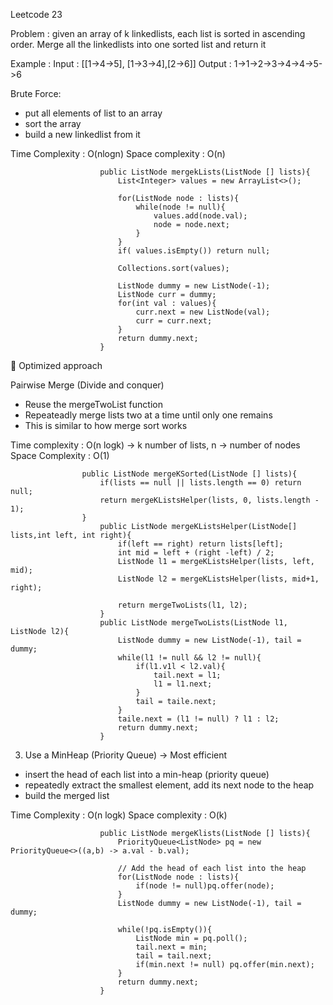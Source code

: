 Leetcode 23

Problem :  given an array of k linkedlists, each list is sorted in ascending order. Merge all the linkedlists into one sorted list and return it

Example :
Input : [[1->4->5], [1->3->4],[2->6]]
Output : 1->1->2->3->4->4->5->6

Brute Force:
- put all elements of list to an array
- sort the array
- build a new linkedlist from it

Time Complexity : O(nlogn)
Space complexity : O(n)

                        public ListNode mergekLists(ListNode [] lists){
                            List<Integer> values = new ArrayList<>();

                            for(ListNode node : lists){
                                while(node != null){
                                    values.add(node.val);
                                    node = node.next;
                                }
                            }
                            if( values.isEmpty()) return null;

                            Collections.sort(values);

                            ListNode dummy = new ListNode(-1);
                            ListNode curr = dummy;
                            for(int val : values){
                                curr.next = new ListNode(val);
                                curr = curr.next;
                            }
                            return dummy.next;
                        }
🔵 Optimized approach

Pairwise Merge (Divide and conquer)

- Reuse the mergeTwoList function
- Repeateadly merge lists two at a time until only one remains
- This is similar to how merge sort works

Time complexity : O(n logk) -> k number of lists, n -> number of nodes
Space Complexity : O(1)

                    public ListNode mergeKSorted(ListNode [] lists){
                        if(lists == null || lists.length == 0) return null;
                        return mergeKListsHelper(lists, 0, lists.length - 1);
                    }
                        public ListNode mergeKListsHelper(ListNode[] lists,int left, int right){
                            if(left == right) return lists[left];
                            int mid = left + (right -left) / 2;
                            ListNode l1 = mergeKListsHelper(lists, left, mid);
                            ListNode l2 = mergeKListsHelper(lists, mid+1, right);

                            return mergeTwoLists(l1, l2);
                        }
                        public ListNode mergeTwoLists(ListNode l1, ListNode l2){
                            ListNode dummy = new ListNode(-1), tail = dummy;
                            while(l1 != null && l2 != null){
                                if(l1.v1l < l2.val){
                                    tail.next = l1;
                                    l1 = l1.next;
                                }
                                tail = taile.next;
                            }
                            taile.next = (l1 != null) ? l1 : l2;
                            return dummy.next;
                        }

3. Use a MinHeap (Priority Queue) -> Most efficient

- insert the head of each list into a min-heap (priority queue)
- repeatedly extract the smallest element, add its next node to the heap
- build the merged list

Time Complexity : O(n logk)
Space complexity : O(k)

                        public ListNode mergeKlists(ListNode [] lists){
                            PriorityQueue<ListNode> pq = new PriorityQueue<>((a,b) -> a.val - b.val);

                            // Add the head of each list into the heap
                            for(ListNode node : lists){
                                if(node != null)pq.offer(node);
                            }
                            ListNode dummy = new ListNode(-1), tail = dummy;

                            while(!pq.isEmpty()){
                                ListNode min = pq.poll();
                                tail.next = min;
                                tail = tail.next;
                                if(min.next != null) pq.offer(min.next);
                            }
                            return dummy.next;
                        }




